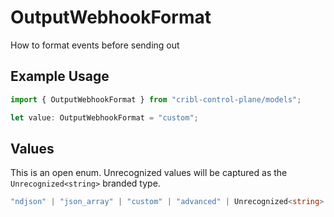 # OutputWebhookFormat

How to format events before sending out

## Example Usage

```typescript
import { OutputWebhookFormat } from "cribl-control-plane/models";

let value: OutputWebhookFormat = "custom";
```

## Values

This is an open enum. Unrecognized values will be captured as the `Unrecognized<string>` branded type.

```typescript
"ndjson" | "json_array" | "custom" | "advanced" | Unrecognized<string>
```